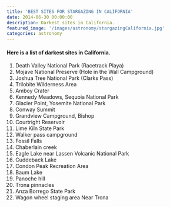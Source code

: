 ```yaml
---
title: 'BEST SITES FOR STARGAZING IN CALIFORNIA'
date: 2014-06-30 00:00:00
description: Darkest sites in California.
featured_image: '/images/astronomy/stargazingCalifornia.jpg'
categories: astronomy
---
```

#### Here is a list of darkest sites in California.


  1.  Death Valley National Park (Racetrack Playa)
  2.  Mojave National Preserve (Hole in the Wall Campground)
  3.  Joshua Tree National Park (Clarks Pass)
  4.  Trilobite Wilderness Area
  5.  Amboy Crater
  6.  Kennedy Meadows, Sequoia National Park
  7.  Glacier Point, Yosemite National Park
  8.  Conway Summit
  9.  Grandview Campground, Bishop
  10. Courtright Reservoir
  11. Lime Kiln State Park
  12. Walker pass campground
  13. Fossil Falls
  14. Chaberlain creek
  15. Eagle Lake near Lassen Volcanic National Park
  16. Cuddeback Lake
  17. Condon Peak Recreation Area
  18. Baum Lake
  19. Panoche hill
  20. Trona pinnacles
  21. Anza Borrego State Park
  22. Wagon wheel staging area Near Trona



